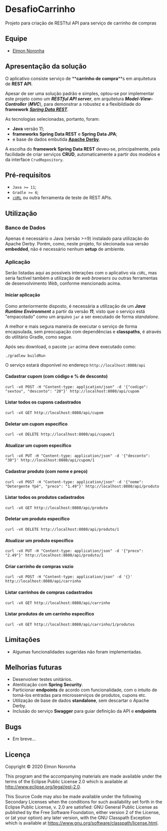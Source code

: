 # DesafioCarrinho

Projeto para criação de RESTful API para serviço de carrinho de compras

## Equipe

* <a href="mailto:elmon.noronha@gmail.com">Elmon Noronha<a>

## Apresentação da solução

O aplicativo consiste serviço de **__carrinho de compra__**s em arquitetura de **__REST API__**.

Apesar de ser uma solução padrão e simples, optou-se por implementar este projeto como um **_RESTful API server_**, em arquitetura **_Model-View-Controller_** (**_MVC_**), para demonstrar a robustez e a flexibildiade do __framework__  [**_Spring Data REST_**](https://spring.io/projects/spring-data-rest). 
 
As tecnologias selecionadas, portanto, foram:

* **__Java__** versão 11;
* __frameworks__ **__Spring Data REST__** e **__Spring Data JPA__**;
* e base de dados embutida [**__Apache Derby__**](http://db.apache.org/derby/).

A escolha do __framework__ __Spring Data REST__ deveu-se, principalmente, pela facilidade de criar serviços __CRUD__, automaticamente a partir dos modelos e da interface <code>CrudRepository</code>. 

## Pré-requisitos

* <code>Java >= 11</code>;
* <code>Gradle >= 6</code>;
* <code>[cURL](https://curl.haxx.se/)</code> ou outra ferramenta de teste de REST APIs.

## Utilização

### Banco de Dados

Apenas é necessário o Java (versão >=9) instalado para utilização do Apache Derby. Porém, como, neste projeto, foi slecionada sua versão __embedded__, não é necessário nenhum __setup__ de ambiente. 

### Aplicação

Serão listadas aqui as possíveis interações com o aplicativo via <code>cURL</code>, mas seria factível também a utilização de _web browsers_ ou outras ferramentas de desenvolvimento _Web_, conforme mencionado acima.

#### Iniciar aplicação

Como anteriormente disposto, é necessária a utilização de um **_Java Runtime Environment_** a partir da versão **_11_**, visto que o serviço está "empacotado" como um arquivo <code>jar</code> a ser executado de forma _standalone_.

A melhor e mais segura maneira de executar o serviço de forma encapsulada, sem preocupação com dependências e __classpaths__, é através do utilitário Gradle, como segue.

Após seu download, o pacote <code>jar</code> acima deve executado como:

    ./gradlew buildRun
    
O serviço estará disponível no endereço `http://localhost:8080/api` 

#### Cadastrar cupom (com código e % de desconto)

    curl -vX POST -H "Content-type: application/json" -d '{"codigo": "sextou", "desconto": "20"}' http://localhost:8080/api/cupom

#### Listar todos os cupons cadastrados

	curl -vX GET http://localhost:8080/api/cupom

#### Deletar um cupom específico
    
    curl -vX DELETE http://localhost:8080/api/cupom/1

#### Atualizar um cupom específico

    curl -vX PUT -H "Content-type: application/json" -d '{"desconto": "30"}' http://localhost:8080/api/cupom/1
    
#### Cadastrar produto (com nome e preço)

    curl -vX POST -H "Content-type: application/json" -d '{"nome": "Detergente Ypê", "preco": "1.49"}' http://localhost:8080/api/produto

#### Listar todos os produtos cadastrados

	curl -vX GET http://localhost:8080/api/produto

#### Deletar um produto específico
    
    curl -vX DELETE http://localhost:8080/api/produto/1

#### Atualizar um produto específico

    curl -vX PUT -H "Content-type: application/json" -d '{"preco": "2.49"}' http://localhost:8080/api/produto/1

#### Criar carrinho de compras vazio

    curl -vX POST -H "Content-type: application/json" -d '{}' http://localhost:8080/api/carrinho
    
#### Listar carrinhos de compras cadastrados

    curl -vX GET http://localhost:8080/api/carrinho
    
#### Listar produtos de um carrinho específico

    curl -vX GET http://localhost:8080/api/carrinho/1/produtos

## Limitações

* Algumas funcionalidades sugeridas não foram implementadas. 

## Melhorias futuras

* Desenvolver testes unitários.
* Atenticação com __Spring Security__.
* Particionar __endpoints__ de acordo com funcionalidade, com o intuito de torná-los entradas para microsserviços de produtos, cupons etc.
* Utilização de base de dados __standalone__, sem descartar o Apache Derby.
* Inclusão do serviço __Swagger__ para guiar definição da API e __endpoints__

## Bugs

* Em breve...

## Licença

Copyright © 2020 Elmon Noronha

This program and the accompanying materials are made available under the
terms of the Eclipse Public License 2.0 which is available at
http://www.eclipse.org/legal/epl-2.0.

This Source Code may also be made available under the following Secondary
Licenses when the conditions for such availability set forth in the Eclipse
Public License, v. 2.0 are satisfied: GNU General Public License as published by
the Free Software Foundation, either version 2 of the License, or (at your
option) any later version, with the GNU Classpath Exception which is available
at https://www.gnu.org/software/classpath/license.html.
